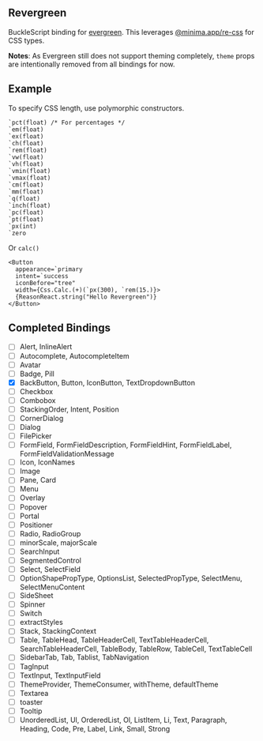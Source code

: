 ## Revergreen

BuckleScript binding for [evergreen](https://evergreen.segment.com/). This leverages [@minima.app/re-css](https://github.com/minima-app/re-css) for CSS types.

**Notes**: As Evergreen still does not support theming completely, `theme` props are intentionally removed from all bindings for now.

## Example

To specify CSS length, use polymorphic constructors.

```reason
`pct(float) /* For percentages */
`em(float)
`ex(float)
`ch(float)
`rem(float)
`vw(float)
`vh(float)
`vmin(float)
`vmax(float)
`cm(float)
`mm(float)
`q(float)
`inch(float)
`pc(float)
`pt(float)
`px(int)
`zero
```

Or `calc()`

```reason
<Button
  appearance=`primary
  intent=`success
  iconBefore="tree"
  width={Css.Calc.(+)(`px(300), `rem(15.)}>
  {ReasonReact.string("Hello Revergreen")}
</Button>
```

## Completed Bindings

- [ ] Alert, InlineAlert
- [ ] Autocomplete, AutocompleteItem
- [ ] Avatar
- [ ] Badge, Pill
- [x] BackButton, Button, IconButton, TextDropdownButton
- [ ] Checkbox
- [ ] Combobox
- [ ] StackingOrder, Intent, Position
- [ ] CornerDialog
- [ ] Dialog
- [ ] FilePicker
- [ ] FormField, FormFieldDescription, FormFieldHint, FormFieldLabel, FormFieldValidationMessage
- [ ] Icon, IconNames
- [ ] Image
- [ ] Pane, Card
- [ ] Menu
- [ ] Overlay
- [ ] Popover
- [ ] Portal
- [ ] Positioner
- [ ] Radio, RadioGroup
- [ ] minorScale, majorScale
- [ ] SearchInput
- [ ] SegmentedControl
- [ ] Select, SelectField
- [ ] OptionShapePropType, OptionsList, SelectedPropType, SelectMenu, SelectMenuContent
- [ ] SideSheet
- [ ] Spinner
- [ ] Switch
- [ ] extractStyles
- [ ] Stack, StackingContext
- [ ] Table, TableHead, TableHeaderCell, TextTableHeaderCell, SearchTableHeaderCell, TableBody, TableRow, TableCell, TextTableCell
- [ ] SidebarTab, Tab, Tablist, TabNavigation
- [ ] TagInput
- [ ] TextInput, TextInputField
- [ ] ThemeProvider, ThemeConsumer, withTheme, defaultTheme
- [ ] Textarea
- [ ] toaster
- [ ] Tooltip
- [ ] UnorderedList, Ul, OrderedList, Ol, ListItem, Li, Text, Paragraph, Heading, Code, Pre, Label, Link, Small, Strong
